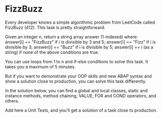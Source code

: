 # FizzBuzz
Every developer knows a simple algorithmic problem from LeetCode called FizzBuzz (412). This task is pretty straightforward.

Given an integer n, return a string array answer (1-indexed) where:
answer[i] == "FizzBuzz" if i is divisible by 3 and 5;
answer[i] == "Fizz" if i is divisible by 3;
answer[i] == "Buzz" if i is divisible by 5;
answer[i] == i (as a string) if none of the above conditions are true.

You can use loops from 1 to n and if-else conditions to solve this task. It takes you a maximum of 5 minutes. 

But if you want to demonstrate your OOP skills and new ABAP syntax and show a solution close to production, you can solve this task differently.

In the solution below, you can find a global and local classes, static and instance methods, method chaining, VALUE, FOR and COND operators, and others.

Add here a Unit Tests, and you'll get a solution of a task close to production.
